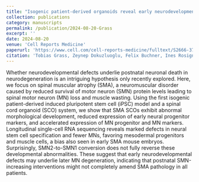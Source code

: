 ```yaml
---
title: "Isogenic patient-derived organoids reveal early neurodevelopmental defects in spinal muscular atrophy initiation"
collection: publications
category: manuscripts
permalink: /publication/2024-08-20-Grass
excerpt: ''
date: 2024-08-20
venue: 'Cell Reports Medicine'
paperurl: 'https://www.cell.com/cell-reports-medicine/fulltext/S2666-3791(24)00373-2'
citation: 'Tobias Grass, Zeynep Dokuzluoglu, Felix Buchner, Ines Rosignol, Joshua Thomas, Antonio Caldarelli, Anna Dalinskaya, Jutta Becker, Fabian Rost, Michele Marass, Brunhilde Wirth, Marc Beyer, <b>Lorenzo Bonaguro</b>, Natalia Rodriguez-Muela. (2024). &quot;Isogenic patient-derived organoids reveal early neurodevelopmental defects in spinal muscular atrophy initiation.&quot; <i>Cell Reports Medicine</i>. 5(8).'
---
```


Whether neurodevelopmental defects underlie postnatal neuronal death in neurodegeneration is an intriguing hypothesis only recently explored. Here, we focus on spinal muscular atrophy (SMA), a neuromuscular disorder caused by reduced survival of motor neuron (SMN) protein levels leading to spinal motor neuron (MN) loss and muscle wasting. Using the first isogenic patient-derived induced pluripotent stem cell (iPSC) model and a spinal cord organoid (SCO) system, we show that SMA SCOs exhibit abnormal morphological development, reduced expression of early neural progenitor markers, and accelerated expression of MN progenitor and MN markers. Longitudinal single-cell RNA sequencing reveals marked defects in neural stem cell specification and fewer MNs, favoring mesodermal progenitors and muscle cells, a bias also seen in early SMA mouse embryos. Surprisingly, SMN2-to-SMN1 conversion does not fully reverse these developmental abnormalities. These suggest that early neurodevelopmental defects may underlie later MN degeneration, indicating that postnatal SMN-increasing interventions might not completely amend SMA pathology in all patients.
